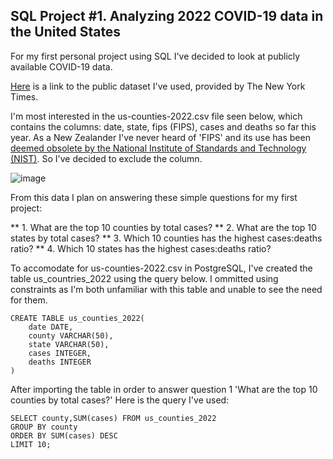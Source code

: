 ## SQL Project #1. Analyzing 2022 COVID-19 data in the United States

For my first personal project using SQL I've decided to look at publicly available COVID-19 data.

[Here](https://github.com/nytimes/covid-19-data) is a link to the public dataset I've used, provided by The New York Times.

I'm most interested in the us-counties-2022.csv file seen below, which contains the columns: date, state, fips (FIPS), cases and deaths so far this year. As a New Zealander I've never heard of 'FIPS' and its use has been [deemed obsolete by the National Institute of Standards and Technology (NIST)](https://www.govinfo.gov/content/pkg/FR-2008-09-02/pdf/E8-20306.pdf). So I've decided to exclude the column.

![image](https://user-images.githubusercontent.com/105367716/169649777-1003a5a7-aae5-4762-b4e7-50ace6ff6c6a.png)

From this data I plan on answering these simple questions for my first project:

** 1. What are the top 10 counties by total cases?
** 2. What are the top 10 states by total cases?
** 3. Which 10 counties has the highest cases:deaths ratio?
** 4. Which 10 states has the highest cases:deaths ratio?

To accomodate for us-counties-2022.csv in PostgreSQL, I've created the table us_countries_2022 using the query below. I ommitted using constraints as I'm both unfamiliar with this table and unable to see the need for them.
```
CREATE TABLE us_counties_2022(
    date DATE,
    county VARCHAR(50),
    state VARCHAR(50),
    cases INTEGER,
    deaths INTEGER
)
```

After importing the table in order to answer question 1 'What are the top 10 counties by total cases?' Here is the query I've used:
```
SELECT county,SUM(cases) FROM us_counties_2022
GROUP BY county
ORDER BY SUM(cases) DESC
LIMIT 10;
```
